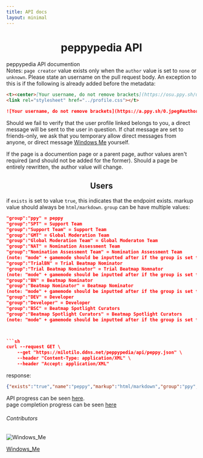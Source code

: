 ```yaml
---
title: API docs
layout: minimal
---
```


<title peppypedia API></title>

<center><h1>peppypedia API</h1></center>

peppypedia API documention\
Notes: `page creator` value exists only when the `author` value is set to `none` or `unknown`. Please state an username on the pull request body. An exception to this is if the following is already added before the metadata:
 ```md
 <t><center>[Your username, do not remove brackets](https://osu.ppy.sh/users/0)</center>
<link rel="stylesheet" href="../profile.css"></t>

![Your username, do not remove brackets](https://a.ppy.sh/0.jpeg#author "Your username")
```

Should we fail to verify that the user profile linked belongs to you, a direct message will be sent to the user in question. If chat message are set to friends-only, we ask that you temporary allow direct messages from anyone, or direct message [Windows Me](<https://osu.ppy.sh/users/28893698>) yourself.

If the page is a documention page or a parent page, author values aren't required (and should not be added for the former). Should a page be entirely rewritten, the author value will change.

<center><h2>Users</h2></center>

if `exists` is set to value `true`, this indicates that the endpoint exists. markup value should always be `html/markdown`. `group` can be have multiple values:

```json
"group":"ppy" = peppy
"group":"SPT" = Support Team
"group":"Support Team" = Support Team
"group":"GMT" = Global Moderation Team
"group":"Global Moderation Team" = Global Moderaton Team
"group":"NAT" = Nomination Assessment Team
"group":"Nomination Assessment Team" = Nomination Assessment Team
(note: "mode" + gamemode should be inputted after if the group is set to BN, TrialBN, NAT, or BSC)
"group":"TrialBN" = Trial Beatmap Nominator
"group":"Trial Beatmap Nominator" = Trial Beatmap Nomnator
(note: "mode" + gamemode should be inputted after if the group is set to BN, TrialBN, NAT, or BSC)
"group":"BN" = Beatmap Nominator
"group":"Beatmap Nominator" = Beatmap Nominator
(note: "mode" + gamemode should be inputted after if the group is set to BN, TrialBN, NAT, or BSC)
"group":"DEV" = Developer
"group":"Developer" = Developer
"group":"BSC" = Beatmap Spotlight Curators
"group":"Beatmap Spotlight Curators" = Beatmap Spotlight Curators
(note: "mode" + gamemode should be inputted after if the group is set to BN, TrialBN, NAT, or BSC)



```sh
curl --request GET \
    --get "https://milotilo.ddns.net/peppypedia/api/peppy.json" \
    --header "Content-Type: application/XML" \
    --header "Accept: application/XML"
```

response:

```json
{"exists":"true","name":"peppy","markup":"html/markdown","group":"ppy","author":"Windows_Me"}
```

API progress can be seen [here](index.ts.yml).\
page completion progress can be seen [here](api.xml)

###### Contributors

 <link rel="stylesheet" href="./contributor.css">
 
![Windows_Me](https://a.ppy.sh/28893698_q.jpeg#contributor)
  
[Windows_Me](https://osu.ppy.sh/u/Windows_Me)